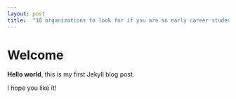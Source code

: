 ```yaml
---
layout: post
title:  "10 organizations to look for if you are an early career student interested in global health and social innovations."
---
```


# Welcome

**Hello world**, this is my first Jekyll blog post.

I hope you like it!

